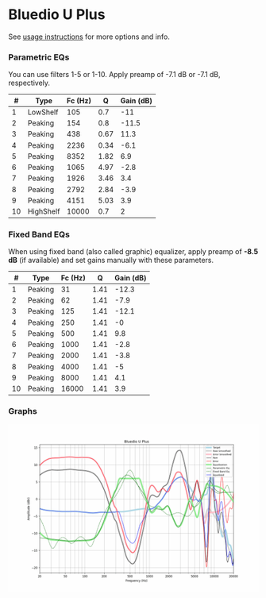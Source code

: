 # Bluedio U Plus
See [usage instructions](https://github.com/jaakkopasanen/AutoEq#usage) for more options and info.

### Parametric EQs
You can use filters 1-5 or 1-10. Apply preamp of -7.1 dB or -7.1 dB, respectively.

|   # | Type      |   Fc (Hz) |    Q |   Gain (dB) |
|-----|-----------|-----------|------|-------------|
|   1 | LowShelf  |       105 | 0.7  |       -11   |
|   2 | Peaking   |       154 | 0.8  |       -11.5 |
|   3 | Peaking   |       438 | 0.67 |        11.3 |
|   4 | Peaking   |      2236 | 0.34 |        -6.1 |
|   5 | Peaking   |      8352 | 1.82 |         6.9 |
|   6 | Peaking   |      1065 | 4.97 |        -2.8 |
|   7 | Peaking   |      1926 | 3.46 |         3.4 |
|   8 | Peaking   |      2792 | 2.84 |        -3.9 |
|   9 | Peaking   |      4151 | 5.03 |         3.9 |
|  10 | HighShelf |     10000 | 0.7  |         2   |

### Fixed Band EQs
When using fixed band (also called graphic) equalizer, apply preamp of **-8.5 dB** (if available) and set gains manually with these parameters.

|   # | Type    |   Fc (Hz) |    Q |   Gain (dB) |
|-----|---------|-----------|------|-------------|
|   1 | Peaking |        31 | 1.41 |       -12.3 |
|   2 | Peaking |        62 | 1.41 |        -7.9 |
|   3 | Peaking |       125 | 1.41 |       -12.1 |
|   4 | Peaking |       250 | 1.41 |        -0   |
|   5 | Peaking |       500 | 1.41 |         9.8 |
|   6 | Peaking |      1000 | 1.41 |        -2.8 |
|   7 | Peaking |      2000 | 1.41 |        -3.8 |
|   8 | Peaking |      4000 | 1.41 |        -5   |
|   9 | Peaking |      8000 | 1.41 |         4.1 |
|  10 | Peaking |     16000 | 1.41 |         3.9 |

### Graphs
![](./Bluedio%20U%20Plus.png)
